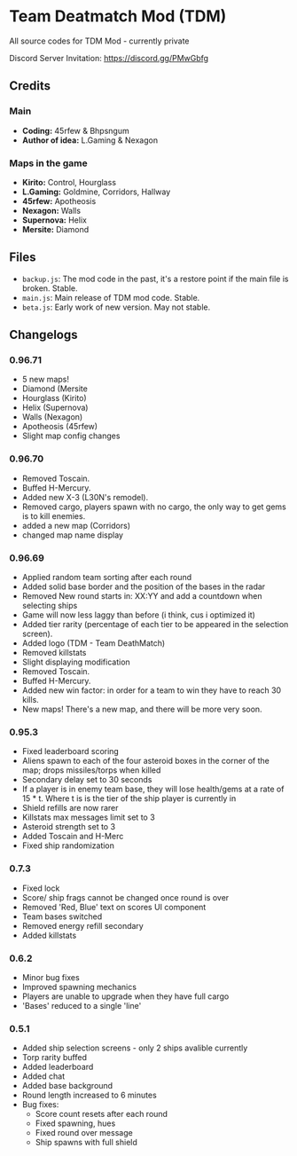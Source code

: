# Team Deatmatch Mod (TDM)
All source codes for TDM Mod - currently private

Discord Server Invitation: https://discord.gg/PMwGbfg

## Credits

### Main
* **Coding:** 45rfew & Bhpsngum
* **Author of idea:** L.Gaming & Nexagon
### Maps in the game
* **Kirito:** Control, Hourglass
* **L.Gaming:** Goldmine, Corridors, Hallway
* **45rfew:** Apotheosis
* **Nexagon:** Walls
* **Supernova:** Helix
* **Mersite:** Diamond
## Files
* `backup.js`: The mod code in the past, it's a restore point if the main file is broken. Stable.
* `main.js`: Main release of TDM mod code. Stable.
* `beta.js`: Early work of new version. May not stable.
## Changelogs
### 0.96.71
- 5 new maps!
 - Diamond (Mersite
 - Hourglass (Kirito)
 - Helix (Supernova)
 - Walls (Nexagon)
 - Apotheosis (45rfew)
- Slight map config changes
### 0.96.70
- Removed Toscain.
- Buffed H-Mercury.
- Added new X-3 (L30N's remodel).
- Removed cargo, players spawn with no cargo, the only way to get gems is to kill enemies.
- added a new map (Corridors)
- changed map name display
### 0.96.69
- Applied random team sorting after each round
- Added solid base border and the position of the bases in the radar
- Removed New round starts in: XX:YY and add a countdown when selecting ships
- Game will now less laggy than before (i think, cus i optimized it)
- Added tier rarity (percentage of each tier to be appeared in the selection screen).
- Added logo (TDM - Team DeathMatch)
- Removed killstats
- Slight displaying modification
- Removed Toscain.
- Buffed H-Mercury.
- Added new win factor: in order for a team to win they have to reach 30 kills.
- New maps! There's a new map, and there will be more very soon.
### 0.95.3
* Fixed leaderboard scoring
* Aliens spawn to each of the four asteroid boxes in the corner of the map; drops missiles/torps when killed
* Secondary delay set to 30 seconds
* If a player is in enemy team base, they will lose health/gems at a rate of 15 * t. Where t is is the tier of the ship player is currently in
* Shield refills are now rarer
* Killstats max messages limit set to 3
* Asteroid strength set to 3
* Added Toscain and H-Merc
* Fixed ship randomization
### 0.7.3
* Fixed lock
* Score/ ship frags cannot be changed once round is over
* Removed 'Red, Blue' text on scores UI component
* Team bases switched
* Removed energy refill secondary
* Added killstats
### 0.6.2
* Minor bug fixes
* Improved spawning mechanics
* Players are unable to upgrade when they have full cargo
* 'Bases' reduced to a single 'line'
### 0.5.1
* Added ship selection screens - only 2 ships avalible currently
* Torp rarity buffed
* Added leaderboard
* Added chat
* Added base background
* Round length increased to 6 minutes
* Bug fixes:
  - Score count resets after each round
  - Fixed spawning, hues
  - Fixed round over message
  - Ship spawns with full shield
